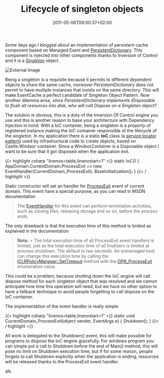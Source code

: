﻿---
title: "Lifecycle of singleton objects"
description: ""
date: 2011-05-06T08:00:37+02:00
draft: false
tags: [Architecture,Castle,IoC]
categories: [Software Architecture]
---
Some days ago I blogged about an implementation of persistent cache component based on Managed Esent and [PersistentDictionary](http://managedesent.codeplex.com/wikipage?title=PersistentDictionaryDocumentation). This component is injected into other components thanks to Inversion of Control and it is a *[Singleton](http://en.wikipedia.org/wiki/Singleton_pattern)* object.

![External Image](http://zenit.senecac.on.ca/wiki/imgs/Singleton_UML.png)

Being a singleton is a requisite because it permits to different dependent objects to share the same cache, moreover *PersistentDictionary* does not permit to have multiple instances that insists on the same directory. This will make EsentCache a perfect candidate of Singleton Object Pattern. Now another dilemma arise, *since PersistentDictionary implements IDisposable to flush all resources into disk, who will call Dispose on a Singleton object?*

The solution is obvious, this is a duty of the Inversion Of Control engine you use and this is another reason to base your architecture with Dependency Injection in mind. With a IoC container, being a singleton is a *property* of registered instance making the IoC container responsible of the lifecycle of the *singleton. I*n my application there is a static  **IoC** class (a [service locator pattern](http://en.wikipedia.org/wiki/Service_locator_pattern)) used by infrastructural code to create objects, based on Castle.Windsor container. Since a WindsorContainer is a Disposable object I want to be sure that it got disposed when the application exit.

{{< highlight csharp "linenos=table,linenostart=1" >}}
static IoC()
{
AppDomain.CurrentDomain.ProcessExit += new EventHandler(CurrentDomain_ProcessExit);
BaseInitialization();
}
{{< / highlight >}}

Static constructor will set an handler for [ProcessExit](http://msdn.microsoft.com/en-us/library/k8xz23w3%28v=VS.90%29.aspx) event of current domain. This event have a special purpose, as you can read in MSDN documentation

> The [EventHandler](http://msdn.microsoft.com/en-us/library/system.eventhandler%28v=VS.90%29.aspx) for this event can perform termination activities, such as closing files, releasing storage and so on, before the process ends.

The only drawback is that the execution time of this method is limited as explained in the documentation

>  **Note:** > 
> The total execution time of all ProcessExit event handlers is limited, just as the total execution time of all finalizers is limited at process shutdown. The default is two seconds. An unmanaged host can change this execution time by calling the [ICLRPolicyManager::SetTimeout](http://msdn.microsoft.com/en-us/library/ms164398%28v=VS.90%29.aspx) method with the [OPR\_ProcessExit](http://msdn.microsoft.com/en-us/library/ms231056%28v=VS.90%29.aspx) enumeration value.

This could be a problem, because shutting down the IoC engine will call dispose method for each singleton object that was resolved and we cannot anticipate how time this operation will need, but we have no other option to have a fallback technique to avoid people forgetting to call dispose on the IoC container.

The implementation of the event handler is really simple

{{< highlight csharp "linenos=table,linenostart=1" >}}
static void CurrentDomain_ProcessExit(object sender, EventArgs e)
{
Shutdown();
}
{{< / highlight >}}

All work is delegated to the Shutdown() event, this will make possible for programs to dispose the IoC engine gracefully. For windows program you can simple put a call to Shutdown before the end of Main() method, this will pose no limit on Shutdown execution time, but if for some reason, people forgets to call Shutdown explicitly when the application is ending, resources will be released thanks to the ProcessExit event handler.

alk.
